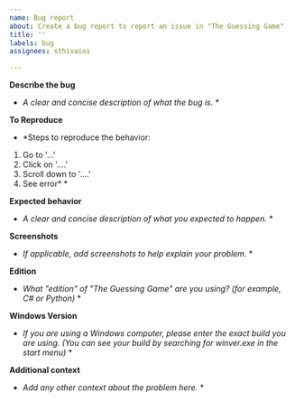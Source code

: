 ```yaml
---
name: Bug report
about: Create a bug report to report an issue in "The Guessing Game"
title: ''
labels: bug
assignees: sthivaios

---
```


**Describe the bug**
* *A clear and concise description of what the bug is.* *

**To Reproduce**
* *Steps to reproduce the behavior:
1. Go to '...'
2. Click on '....'
3. Scroll down to '....'
4. See error* *

**Expected behavior**
* *A clear and concise description of what you expected to happen.* *

**Screenshots**
* *If applicable, add screenshots to help explain your problem.* *

**Edition**
* *What "edition" of "The Guessing Game" are you using? (for example, C# or Python)* *

**Windows Version**
* *If you are using a Windows computer, please enter the exact build you are using.
(You can see your build by searching for winver.exe in the start menu)* *

**Additional context**
* *Add any other context about the problem here.* *
